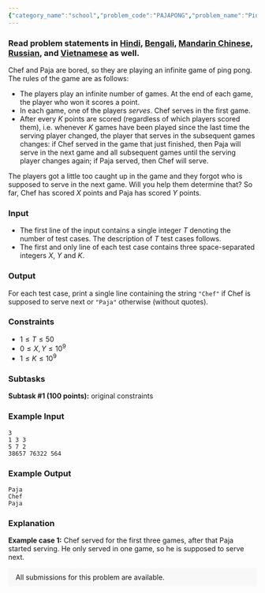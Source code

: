 ```yaml
---
{"category_name":"school","problem_code":"PAJAPONG","problem_name":"Ping Paja Pong","problemComponents":{"constraints":"","constraintsState":false,"subtasks":"","subtasksState":false,"inputFormat":"","inputFormatState":false,"outputFormat":"","outputFormatState":false,"sampleTestCases":{"0":{"id":1,"input":"3\n1 3 3\n5 7 2\n38657 76322 564","output":"Paja\nChef\nPaja","explanation":"**Example case 1:** Chef served for the first three games, after that Paja started serving. He only served in one game, so he is supposed to serve next.","isDeleted":false}}},"video_editorial_url":"","languages_supported":{"0":"CPP14","1":"C","2":"JAVA","3":"PYTH 3.6","4":"PYTH","5":"PYP3","6":"CS2","7":"ADA","8":"PYPY","9":"TEXT","10":"PAS fpc","11":"NODEJS","12":"RUBY","13":"PHP","14":"GO","15":"HASK","16":"TCL","17":"PERL","18":"SCALA","19":"LUA","20":"kotlin","21":"BASH","22":"JS","23":"LISP sbcl","24":"rust","25":"PAS gpc","26":"BF","27":"CLOJ","28":"R","29":"D","30":"CAML","31":"FORT","32":"ASM","33":"swift","34":"FS","35":"WSPC","36":"LISP clisp","37":"SQL","38":"SCM guile","39":"PERL6","40":"ERL","41":"CLPS","42":"ICK","43":"NICE","44":"PRLG","45":"ICON","46":"COB","47":"SCM chicken","48":"PIKE","49":"SCM qobi","50":"ST","51":"NEM"},"max_timelimit":1,"source_sizelimit":50000,"problem_author":"thesitzr","problem_tester":null,"date_added":"21-06-2019","tags":{"0":"ltime73","1":"taran_1407","2":"thesitzr"},"problem_difficulty_level":"Simple","best_tag":"","editorial_url":"","time":{"view_start_date":1561827602,"submit_start_date":1561827602,"visible_start_date":1561827602,"end_date":1735669800},"is_direct_submittable":false,"problemDiscussURL":"https://discuss.codechef.com/search?q=PAJAPONG","is_proctored":false,"visitedContests":{},"layout":"problem"}
---
```

### Read problem statements in [Hindi](https://www.codechef.com/download/translated/LTIME73/hindi/PAJAPONG.pdf), [Bengali](https://www.codechef.com/download/translated/LTIME73/bengali/PAJAPONG.pdf), [Mandarin Chinese](https://www.codechef.com/download/translated/LTIME73/mandarin/PAJAPONG.pdf), [Russian](https://www.codechef.com/download/translated/LTIME73/russian/PAJAPONG.pdf), and [Vietnamese](https://www.codechef.com/download/translated/LTIME73/vietnamese/PAJAPONG.pdf) as well.

Chef and Paja are bored, so they are playing an infinite game of ping pong. The rules of the game are as follows:
- The players play an infinite number of games. At the end of each game, the player who won it scores a point.
- In each game, one of the players *serves*. Chef serves in the first game.
- After every $K$ points are scored (regardless of which players scored them), i.e. whenever $K$ games have been played since the last time the serving player changed, the player that serves in the subsequent games changes: if Chef served in the game that just finished, then Paja will serve in the next game and all subsequent games until the serving player changes again; if Paja served, then Chef will serve.

The players got a little too caught up in the game and they forgot who is supposed to serve in the next game. Will you help them determine that? So far, Chef has scored $X$ points and Paja has scored $Y$ points.

### Input
- The first line of the input contains a single integer $T$ denoting the number of test cases. The description of $T$ test cases follows.
- The first and only line of each test case contains three space-separated integers $X$, $Y$ and $K$.

### Output
For each test case, print a single line containing the string `"Chef"` if Chef is supposed to serve next or `"Paja"` otherwise (without quotes).

### Constraints
- $1 \le T \le 50$
- $0 \le X, Y \le 10^9$
- $1 \le K \le 10^9$

### Subtasks
**Subtask #1 (100 points):** original constraints

### Example Input
```
3
1 3 3
5 7 2
38657 76322 564
```

### Example Output
```
Paja
Chef
Paja
```	
	
### Explanation
**Example case 1:** Chef served for the first three games, after that Paja started serving. He only served in one game, so he is supposed to serve next.

<aside style='background: #f8f8f8;padding: 10px 15px;'><div>All submissions for this problem are available.</div></aside>